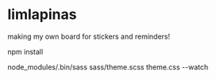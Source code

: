 # limlapinas

making my own board for stickers and reminders! 


npm install

node_modules/.bin/sass sass/theme.scss theme.css --watch